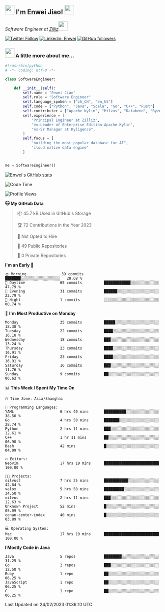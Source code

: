 <h2><img src="https://emojis.slackmojis.com/emojis/images/1531849430/4246/blob-sunglasses.gif?1531849430" width="30"/> I'm  Enwei Jiao! <img src="https://media.giphy.com/media/juBt25nT1KGys/giphy.gif" width=30> </h2>
<!-- <img align='right' src="https://media.giphy.com/media/M9gbBd9nbDrOTu1Mqx/giphy.gif" width="230"> -->
<p><em>Software Engineer at <a href="https://zilliz.com/">Zilliz</a><img src="https://media.giphy.com/media/WUlplcMpOCEmTGBtBW/giphy.gif" width="30"></em></p>

[![Twitter Follow](https://img.shields.io/twitter/follow/misteranmol?label=Follow)](https://twitter.com/intent/follow?screen_name=EnweiJiao)
[![Linkedin: Enwei](https://img.shields.io/badge/-enwei-blue?style=&logo=Linkedin&logoColor=white&link=https://www.linkedin.com/in/enwei-jiao-41192a97)](https://www.linkedin.com/in/enwei-jiao-41192a97/)
[![GitHub followers](https://img.shields.io/github/followers/jiaoew1991?label=Follow&style=social)](https://github.com/jiaoew1991)


### <img src="https://media.giphy.com/media/VgCDAzcKvsR6OM0uWg/giphy.gif" width="30"> A little more about me...  

```python
#!/usr/bin/python
# -*- coding: utf-8 -*-

class SoftwareEngineer:

    def __init__(self):
        self.name = "Enwei Jiao"
        self.role = "Software Engineer"
        self.language_spoken = ["zh_CN", "en_US"]
        self.code = ["Python", "Java", "Scala", "Go", "C++", "Rust"]
        self.contributer = ["Apache Kylin", "Milvus", "Databend", "Byzer-Lang"]
        self.experience = [
            "Principal Engineer at Zilliz",
            "ex-Leader of Enterprise Edition Apache Kylin",
            "ex-Sr Manager at Kyligence",
        ]
        self.focus = [
            "building the most popular database for AI",
            "cloud native data engine"
        ]


me = SoftwareEngineer()
```

[![Enwei's GitHub stats](https://github-readme-stats.vercel.app/api?username=jiaoew1991&count_private=true&show_icons=true)](https://github.com/jiaoew1991/jiaoew1991)

<!-- [![Top Langs](https://github-readme-stats.vercel.app/api/top-langs/?username=jiaoew1991&layout=compact)](https://github.com/jiaoew1991/jiaoew1991) -->

<!--START_SECTION:waka-->
![Code Time](http://img.shields.io/badge/Code%20Time-532%20hrs%206%20mins-blue)

![Profile Views](http://img.shields.io/badge/Profile%20Views-9-blue)

**🐱 My GitHub Data** 

> 📦 45.7 kB Used in GitHub's Storage 
 > 
> 🏆 72 Contributions in the Year 2023
 > 
> 🚫 Not Opted to Hire
 > 
> 📜 49 Public Repositories 
 > 
> 🔑 0 Private Repositories 
 > 
**I'm an Early 🐤** 

```text
🌞 Morning                39 commits          ███████░░░░░░░░░░░░░░░░░░   28.68 % 
🌆 Daytime                65 commits          ████████████░░░░░░░░░░░░░   47.79 % 
🌃 Evening                31 commits          ██████░░░░░░░░░░░░░░░░░░░   22.79 % 
🌙 Night                  1 commits           ░░░░░░░░░░░░░░░░░░░░░░░░░   00.74 % 
```
📅 **I'm Most Productive on Monday** 

```text
Monday                   25 commits          █████░░░░░░░░░░░░░░░░░░░░   18.38 % 
Tuesday                  22 commits          ████░░░░░░░░░░░░░░░░░░░░░   16.18 % 
Wednesday                18 commits          ███░░░░░░░░░░░░░░░░░░░░░░   13.24 % 
Thursday                 23 commits          ████░░░░░░░░░░░░░░░░░░░░░   16.91 % 
Friday                   23 commits          ████░░░░░░░░░░░░░░░░░░░░░   16.91 % 
Saturday                 16 commits          ███░░░░░░░░░░░░░░░░░░░░░░   11.76 % 
Sunday                   9 commits           ██░░░░░░░░░░░░░░░░░░░░░░░   06.62 % 
```


📊 **This Week I Spent My Time On** 

```text
🕑︎ Time Zone: Asia/Shanghai

💬 Programming Languages: 
YAML                     6 hrs 40 mins       ██████████░░░░░░░░░░░░░░░   38.50 % 
Go                       4 hrs 58 mins       ███████░░░░░░░░░░░░░░░░░░   28.74 % 
Python                   2 hrs 11 mins       ███░░░░░░░░░░░░░░░░░░░░░░   12.61 % 
C++                      1 hr 11 mins        ██░░░░░░░░░░░░░░░░░░░░░░░   06.90 % 
Bash                     42 mins             █░░░░░░░░░░░░░░░░░░░░░░░░   04.09 % 

🔥 Editors: 
Neovim                   17 hrs 19 mins      █████████████████████████   100.00 % 

🐱‍💻 Projects: 
milvus2                  7 hrs 25 mins       ███████████░░░░░░░░░░░░░░   42.84 % 
velox                    5 hrs 58 mins       █████████░░░░░░░░░░░░░░░░   34.50 % 
milvus                   2 hrs 11 mins       ███░░░░░░░░░░░░░░░░░░░░░░   12.63 % 
Unknown Project          52 mins             █░░░░░░░░░░░░░░░░░░░░░░░░   05.09 % 
conan-center-index       40 mins             █░░░░░░░░░░░░░░░░░░░░░░░░   03.89 % 

💻 Operating System: 
Mac                      17 hrs 19 mins      █████████████████████████   100.00 % 
```

**I Mostly Code in Java** 

```text
Java                     5 repos             ████████░░░░░░░░░░░░░░░░░   31.25 % 
Go                       2 repos             ███░░░░░░░░░░░░░░░░░░░░░░   12.50 % 
Ruby                     1 repo              ██░░░░░░░░░░░░░░░░░░░░░░░   06.25 % 
JavaScript               1 repo              ██░░░░░░░░░░░░░░░░░░░░░░░   06.25 % 
C                        1 repo              ██░░░░░░░░░░░░░░░░░░░░░░░   06.25 % 
```




 Last Updated on 24/02/2023 01:36:10 UTC
<!--END_SECTION:waka-->
